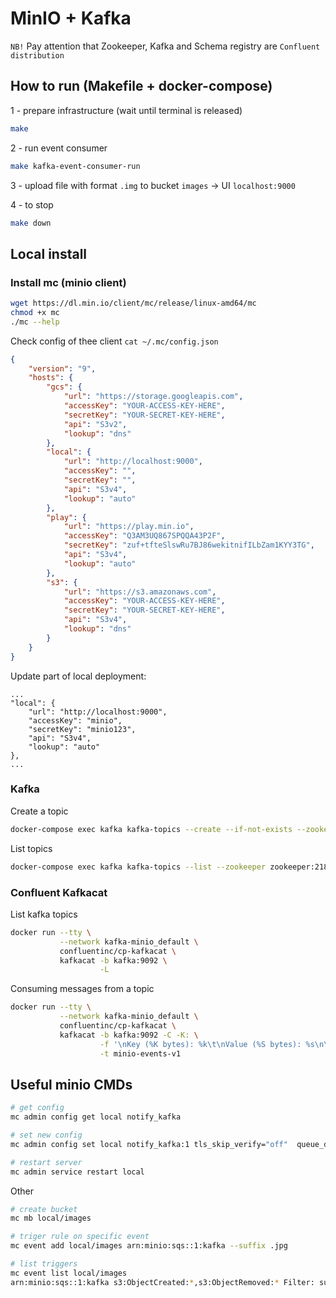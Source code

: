 # MinIO + Kafka
`NB!` Pay attention that Zookeeper, Kafka and Schema registry are `Confluent distribution`
## How to run (Makefile + docker-compose)
1 - prepare infrastructure (wait until terminal is released)
```bash
make
```

2 - run event consumer
```bash
make kafka-event-consumer-run
```

3 - upload file with format `.img` to bucket `images` -> UI `localhost:9000`
 
4 - to stop 
```bash
make down
```
## Local install
### Install mc (minio client)

```bash
wget https://dl.min.io/client/mc/release/linux-amd64/mc
chmod +x mc
./mc --help
```
Check config of thee client `cat ~/.mc/config.json `
```json
{
	"version": "9",
	"hosts": {
		"gcs": {
			"url": "https://storage.googleapis.com",
			"accessKey": "YOUR-ACCESS-KEY-HERE",
			"secretKey": "YOUR-SECRET-KEY-HERE",
			"api": "S3v2",
			"lookup": "dns"
		},
		"local": {
			"url": "http://localhost:9000",
			"accessKey": "",
			"secretKey": "",
			"api": "S3v4",
			"lookup": "auto"
		},
		"play": {
			"url": "https://play.min.io",
			"accessKey": "Q3AM3UQ867SPQQA43P2F",
			"secretKey": "zuf+tfteSlswRu7BJ86wekitnifILbZam1KYY3TG",
			"api": "S3v4",
			"lookup": "auto"
		},
		"s3": {
			"url": "https://s3.amazonaws.com",
			"accessKey": "YOUR-ACCESS-KEY-HERE",
			"secretKey": "YOUR-SECRET-KEY-HERE",
			"api": "S3v4",
			"lookup": "dns"
		}
	}
}
```

Update part of local deployment:
```
...
"local": {
    "url": "http://localhost:9000",
    "accessKey": "minio",
    "secretKey": "minio123",
    "api": "S3v4",
    "lookup": "auto"
},
...
```

### Kafka
Create a topic
```bash 
docker-compose exec kafka kafka-topics --create --if-not-exists --zookeeper zookeeper:2181 --partitions 10 --replication-factor 1 --topic minio-events-v1 
```
List topics
```bash
docker-compose exec kafka kafka-topics --list --zookeeper zookeeper:2181
```
### Confluent Kafkacat
List kafka topics
```bash
docker run --tty \
           --network kafka-minio_default \
           confluentinc/cp-kafkacat \
           kafkacat -b kafka:9092 \
                    -L
``` 

Consuming messages from a topic
```bash
docker run --tty \
           --network kafka-minio_default \
           confluentinc/cp-kafkacat \
           kafkacat -b kafka:9092 -C -K: \
                    -f '\nKey (%K bytes): %k\t\nValue (%S bytes): %s\n\Partition: %p\tOffset: %o\n--\n' \
                    -t minio-events-v1
```

## Useful minio CMDs
```bash 
# get config
mc admin config get local notify_kafka

# set new config
mc admin config set local notify_kafka:1 tls_skip_verify="off"  queue_dir="" queue_limit="0" sasl="off" sasl_password="" sasl_username="" tls_client_auth="0" tls="off" client_tls_cert="" client_tls_key="" brokers="kafka:9092" topic="minio-events-v1"

# restart server
mc admin service restart local
```

Other
```bash
# create bucket
mc mb local/images

# triger rule on specific event
mc event add local/images arn:minio:sqs::1:kafka --suffix .jpg

# list triggers
mc event list local/images
arn:minio:sqs::1:kafka s3:ObjectCreated:*,s3:ObjectRemoved:* Filter: suffix=”.jpg”
```


